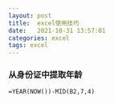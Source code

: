 ```yaml
---
layout: post  
title:  excel使用技巧  
date:   2021-10-31 13:57:01  
categories: excel  
tags: excel
---
```


### 从身份证中提取年龄

`=YEAR(NOW())-MID(B2,7,4)`